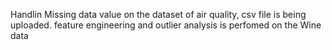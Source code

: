 Handlin Missing data value on the dataset of air quality, csv file is being uploaded.
feature engineering and outlier analysis is perfomed on the Wine data 
